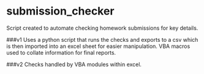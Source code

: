 # submission_checker
Script created to automate checking homework submissions for key details. 

###v1 
Uses a python script that runs the checks and exports to a csv which is then imported into an excel sheet for easier manipulation. VBA macros used to collate information for final reports.

###v2
Checks handled by VBA modules within excel.
